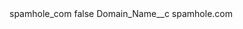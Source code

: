 <?xml version="1.0" encoding="UTF-8"?>
<CustomMetadata xmlns="http://soap.sforce.com/2006/04/metadata" xmlns:xsi="http://www.w3.org/2001/XMLSchema-instance" xmlns:xsd="http://www.w3.org/2001/XMLSchema">
    <label>spamhole_com</label>
    <protected>false</protected>
    <values>
        <field>Domain_Name__c</field>
        <value xsi:type="xsd:string">spamhole.com</value>
    </values>
</CustomMetadata>
